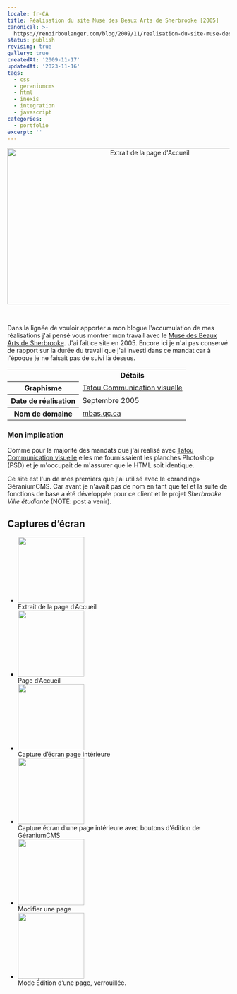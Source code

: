 ```yaml
---
locale: fr-CA
title: Réalisation du site Musé des Beaux Arts de Sherbrooke [2005]
canonical: >-
  https://renoirboulanger.com/blog/2009/11/realisation-du-site-muse-des-beaux-arts-de-sherbrooke-2005/
status: publish
revising: true
gallery: true
createdAt: '2009-11-17'
updatedAt: '2023-11-16'
tags:
  - css
  - geraniumcms
  - html
  - inexis
  - integration
  - javascript
categories:
  - portfolio
excerpt: ''
---
```


<p><center><img src="https://renoirb.github.io/site-assets/assets/content/blog/2009/11/screenshot_mbas_crop.png" alt="Extrait de la page d&#039;Accueil" title="MBAS : Page accueil découpée" width="630" height="354" class="size-full wp-image-1420" /></center></p>

<p>&nbsp;</p>

<p>Dans la lignée de vouloir apporter a mon blogue l'accumulation de mes réalisations j'ai pensé vous montrer mon travail avec le <a href="http://www.mbas.qc.ca/">Musé des Beaux Arts de Sherbrooke</a>. J'ai fait ce site en 2005. Encore ici je n'ai pas conservé de rapport sur la durée du travail que j'ai investi dans ce mandat car à l'époque je ne faisait pas de suivi là dessus.</p>

<table class="dltable" border="0" cellspacing="0">
<tbody>
<tr>
<th class="nobg"></th>
<th scope="col">Détails</th>
</tr>
<tr>
<th class="spec" scope="row">Graphisme</th>
<td><a href="http://www.tatou.ca/">Tatou Communication visuelle</a></td>
</tr>
<tr>
<th class="spec" scope="row">Date de réalisation</th>
<td>Septembre 2005</td>
</tr>
<tr>
<th class="spec" scope="row">Nom de domaine</th>
<td><a href="http://www.mbas.qc.ca/">mbas.qc.ca</a></td>
</tr>
</tbody>
</table>

<!--more-->

<h3>Mon implication</h3>

<p>Comme pour la majorité des mandats que j'ai réalisé avec <a href="http://www.tatou.ca/">Tatou Communication visuelle</a> elles me fournissaient les planches Photoshop (PSD) et je m'occupait de m'assurer que le HTML soit identique.</p>

<p>Ce site est l'un de mes premiers que j'ai utilisé avec le «branding» GéraniumCMS. Car avant je n'avait pas de nom en tant que tel et la suite de fonctions de base a été développée pour ce client et le projet <em>Sherbrooke Ville étudiante</em> (NOTE: post a venir).</p>

<h2>Captures d’écran</h2>

<ul class="thumbnails gallery"><li><a class="thumbnail" href="https://renoirb.github.io/site-assets/assets/content/blog/2009/11/screenshot_mbas_crop.png"><img decoding="async" width="150" height="150" src="https://renoirb.github.io/site-assets/assets/content/blog/2009/11/screenshot_mbas_crop-150x150.png" class="attachment-thumbnail size-thumbnail" alt=""></a><div class="caption hidden">Extrait de la page d’Accueil</div></li><li><a class="thumbnail" href="https://renoirb.github.io/site-assets/assets/content/blog/2009/11/screenshot_mbas_home.png"><img decoding="async" width="150" height="150" src="https://renoirb.github.io/site-assets/assets/content/blog/2009/11/screenshot_mbas_home-150x150.png" class="attachment-thumbnail size-thumbnail" alt=""></a><div class="caption hidden">Page d’Accueil</div></li><li><a class="thumbnail" href="https://renoirb.github.io/site-assets/assets/content/blog/2009/11/screenshot_mbas_page.png"><img loading="lazy" decoding="async" width="150" height="150" src="https://renoirb.github.io/site-assets/assets/content/blog/2009/11/screenshot_mbas_page-150x150.png" class="attachment-thumbnail size-thumbnail" alt=""></a><div class="caption hidden">Capture d’écran page intérieure</div></li><li><a class="thumbnail" href="https://renoirb.github.io/site-assets/assets/content/blog/2009/11/screenshot_mbas_page_geranium.png"><img loading="lazy" decoding="async" width="150" height="150" src="https://renoirb.github.io/site-assets/assets/content/blog/2009/11/screenshot_mbas_page_geranium-150x150.png" class="attachment-thumbnail size-thumbnail" alt=""></a><div class="caption hidden">Capture écran d’une page intérieure avec boutons d’édition de GéraniumCMS</div></li><li><a class="thumbnail" href="https://renoirb.github.io/site-assets/assets/content/blog/2009/11/screenshot_mbas_edit.png"><img loading="lazy" decoding="async" width="150" height="150" src="https://renoirb.github.io/site-assets/assets/content/blog/2009/11/screenshot_mbas_edit-150x150.png" class="attachment-thumbnail size-thumbnail" alt=""></a><div class="caption hidden">Modifier une page</div></li><li><a class="thumbnail" href="https://renoirb.github.io/site-assets/assets/content/blog/2009/11/screenshot_mbas_edit_locked.png"><img loading="lazy" decoding="async" width="150" height="150" src="https://renoirb.github.io/site-assets/assets/content/blog/2009/11/screenshot_mbas_edit_locked-150x150.png" class="attachment-thumbnail size-thumbnail" alt=""></a><div class="caption hidden">Mode Édition d’une page, verrouillée.</div></li></ul>
